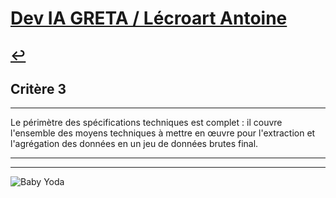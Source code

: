 
# [Dev IA GRETA / Lécroart Antoine](https://github.com/Dev-IA-2024/antoine.lecroart)

[↩️](..)
---

## Critère 3

---

Le périmètre des spécifications techniques est complet : il couvre l'ensemble des moyens techniques à mettre en œuvre pour l'extraction et l'agrégation des données en un jeu de données brutes final.

---
---
![Baby Yoda](https://images3.alphacoders.com/110/1108129.jpg)
